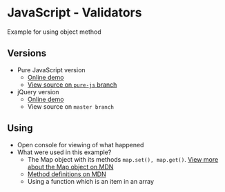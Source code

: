 # JavaScript - Validators
Example for using object method

## Versions
* Pure JavaScript version
    * [Online demo](https://nguyenkhois.github.io/js-object-method/other-versions/pure-javascript/views/index.html)
    * [View source on `pure-js` branch](https://github.com/nguyenkhois/js-object-method/tree/pure-js)
* jQuery version    
    * [Online demo](https://nguyenkhois.github.io/js-object-method/views/index.html)
    * View source on `master branch`

## Using
* Open console for viewing of what happened
* What were used in this example?
   * The Map object with its methods `map.set(), map.get()`. [View more about the Map object on MDN](https://developer.mozilla.org/en-US/docs/Web/JavaScript/Reference/Global_Objects/Map)
   * [Method definitions on MDN](https://developer.mozilla.org/en-US/docs/Web/JavaScript/Reference/Functions/Method_definitions)
   * Using a function which is an item in an array